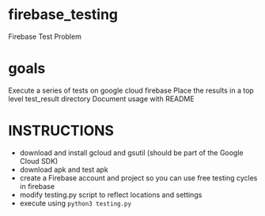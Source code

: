 # firebase_testing
Firebase Test Problem

# goals
Execute a series of tests on google cloud firebase
Place the results in a top level test_result directory
Document usage with README

# INSTRUCTIONS

* download and install gcloud and gsutil (should be part of the Google Cloud SDK)
* download apk and test apk
* create a Firebase account and project so you can use free testing cycles in firebase
* modify testing.py script to reflect locations and settings
* execute using `python3 testing.py`